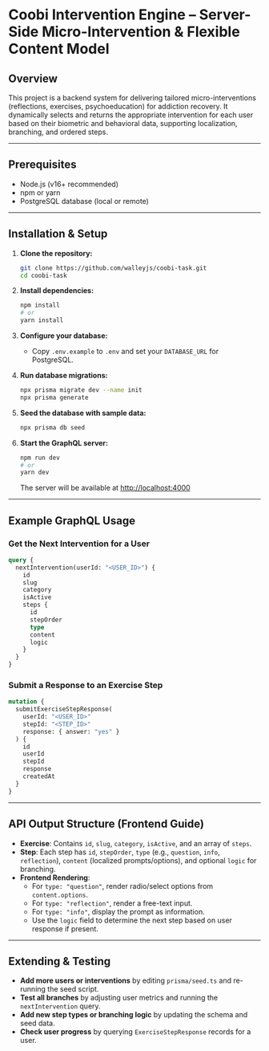 # Coobi Intervention Engine – Server-Side Micro-Intervention & Flexible Content Model

## Overview
This project is a backend system for delivering tailored micro-interventions (reflections, exercises, psychoeducation) for addiction recovery. It dynamically selects and returns the appropriate intervention for each user based on their biometric and behavioral data, supporting localization, branching, and ordered steps.

---

## Prerequisites
- Node.js (v16+ recommended)
- npm or yarn
- PostgreSQL database (local or remote)

---

## Installation & Setup

1. **Clone the repository:**
   ```sh
   git clone https://github.com/walleyjs/coobi-task.git
   cd coobi-task
   ```

2. **Install dependencies:**
   ```sh
   npm install
   # or
   yarn install
   ```

3. **Configure your database:**
   - Copy `.env.example` to `.env` and set your `DATABASE_URL` for PostgreSQL.

4. **Run database migrations:**
   ```sh
   npx prisma migrate dev --name init
   npx prisma generate
   ```

5. **Seed the database with sample data:**
   ```sh
   npx prisma db seed
   ```

6. **Start the GraphQL server:**
   ```sh
   npm run dev
   # or
   yarn dev
   ```
   The server will be available at [http://localhost:4000](http://localhost:4000)

---

## Example GraphQL Usage

### Get the Next Intervention for a User
```graphql
query {
  nextIntervention(userId: "<USER_ID>") {
    id
    slug
    category
    isActive
    steps {
      id
      stepOrder
      type
      content
      logic
    }
  }
}
```

### Submit a Response to an Exercise Step
```graphql
mutation {
  submitExerciseStepResponse(
    userId: "<USER_ID>"
    stepId: "<STEP_ID>"
    response: { answer: "yes" }
  ) {
    id
    userId
    stepId
    response
    createdAt
  }
}
```

---

## API Output Structure (Frontend Guide)
- **Exercise**: Contains `id`, `slug`, `category`, `isActive`, and an array of `steps`.
- **Step**: Each step has `id`, `stepOrder`, `type` (e.g., `question`, `info`, `reflection`), `content` (localized prompts/options), and optional `logic` for branching.
- **Frontend Rendering**:
  - For `type: "question"`, render radio/select options from `content.options`.
  - For `type: "reflection"`, render a free-text input.
  - For `type: "info"`, display the prompt as information.
  - Use the `logic` field to determine the next step based on user response if present.

---

## Extending & Testing
- **Add more users or interventions** by editing `prisma/seed.ts` and re-running the seed script.
- **Test all branches** by adjusting user metrics and running the `nextIntervention` query.
- **Add new step types or branching logic** by updating the schema and seed data.
- **Check user progress** by querying `ExerciseStepResponse` records for a user.


